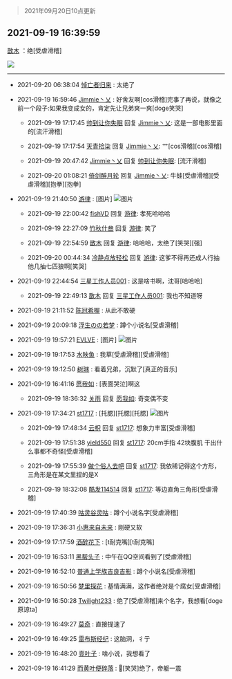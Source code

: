 > 2021年09月20日10点更新
<link rel="stylesheet" href="https://cdn.jsdelivr.net/gh/taotie6/sampleJSON@main/css/photo_show.css">
<meta name="referrer" content="no-referrer" />


 ## 2021-09-19 16:39:59 

 [㪚木](https://www.coolapk.com/feed/30104359?shareKey=NGEzMjdhZGVjYmRkNjE0NmZjMDc~) ：绝[受虐滑稽] 

<div class="album">
<img class="img-item" src="https://image.coolapk.com/feed/2021/0919/16/1081091_5a1077d6_0798_1424@800x685.jpeg" />
</div>

 ------- 

- 2021-09-20 06:38:04 [悼亡者归来](uid=2627573) : 太绝了 

- 2021-09-19 16:59:46 [Jimmie丶乂](uid=8304178) : 好舍友啊[cos滑稽]完事了再说，就像之前一个段子:如果我变成女的，肯定先让兄弟爽一爽[doge笑哭] 

    - 2021-09-19 17:17:45 [帅到让你失眠](uid=458826) 回复 [Jimmie丶乂](uid=8304178): 这是一部电影里面的[流汗滑稽] 

    - 2021-09-19 17:17:54 [天青拾柒](uid=2874164) 回复 [Jimmie丶乂](uid=8304178): 艹[cos滑稽][cos滑稽] 

    - 2021-09-19 20:47:42 [Jimmie丶乂](uid=8304178) 回复 [帅到让你失眠](uid=458826): [流汗滑稽] 

    - 2021-09-20 01:08:21 [倚剑醉月轮](uid=1403500) 回复 [Jimmie丶乂](uid=8304178): 牛蛙[受虐滑稽][受虐滑稽][抱拳][抱拳] 

- 2021-09-19 21:40:50 [游律](uid=2470726) : [图片] ![图片](https://image.coolapk.com/feed/2021/0919/21/2470726_8617e680_8849_4419@490x960.jpeg)

    - 2021-09-19 22:00:42 [fishVD](uid=1305847) 回复 [游律](uid=2470726): 孝死哈哈哈 

    - 2021-09-19 22:27:09 [竹秋什叁](uid=2319428) 回复 [游律](uid=2470726): 笑了 

    - 2021-09-19 22:54:59 [㪚木](uid=1081091) 回复 [游律](uid=2470726): 哈哈哈，太绝了[笑哭][强] 

    - 2021-09-20 00:44:34 [冷静点放轻松](uid=503205) 回复 [游律](uid=2470726): 这爹不得再还成人行抽他几抽七匹狼啊[笑哭] 

- 2021-09-19 22:44:54 [三星工作人员001](uid=637106) : 这是啥书啊，沈哥[哈哈哈] 

    - 2021-09-19 22:49:13 [㪚木](uid=1081091) 回复 [三星工作人员001](uid=637106): 我也不知道呀 

- 2021-09-19 21:11:52 [陈冠希喔](uid=992843) : 从此不敢硬 

- 2021-09-19 20:09:18 [浮生のの若梦](uid=1701812) : 蹲个小说名[受虐滑稽] 

- 2021-09-19 19:57:21 [EVLVE](uid=624501) : [图片] ![图片](https://image.coolapk.com/feed/2021/0919/19/624501_769c5cb1_2640_4668@616x551.jpeg)

- 2021-09-19 19:17:53 [水映鱼](uid=1537596) : 我草[受虐滑稽][受虐滑稽] 

- 2021-09-19 19:12:50 [树琳](uid=1807052) : 看着兄弟，沉默了[真正的音乐] 

- 2021-09-19 16:41:16 [愿我如](uid=3364757) : [表面哭泣]啊这 

    - 2021-09-19 18:36:32 [关雨](uid=2942673) 回复 [愿我如](uid=3364757): 奇变偶不变 

- 2021-09-19 17:34:21 [st1717](uid=1303467) : [托腮][托腮][托腮] ![图片](https://image.coolapk.com/feed/2021/0919/17/1303467_5938dee6_4060_8489@1104x2376.jpeg)

    - 2021-09-19 17:48:34 [云枳](uid=4374824) 回复 [st1717](uid=1303467): 想象力丰富[受虐滑稽] 

    - 2021-09-19 17:51:38 [yield550](uid=3550732) 回复 [st1717](uid=1303467): 20cm手指 42块腹肌 干出什么事都不奇怪[受虐滑稽] 

    - 2021-09-19 17:55:39 [做个俗人去吧](uid=1106788) 回复 [st1717](uid=1303467): 我依稀记得这个方形，三角形是在某文里捏的是X 

    - 2021-09-19 18:32:08 [酷发114514](uid=4321323) 回复 [st1717](uid=1303467): 等边直角三角形[受虐滑稽] 

- 2021-09-19 17:40:39 [咕灵谷灵咕](uid=1854895) : 蹲个小说名字[受虐滑稽] 

- 2021-09-19 17:36:31 [小惠来自未来](uid=847097) : 刚硬又软 

- 2021-09-19 17:17:59 [酒醉花下](uid=444500) : [t耐克嘴][t耐克嘴] 

- 2021-09-19 16:53:11 [黑帮头子](uid=2838832) : 中午在QQ空间看到了[受虐滑稽] 

- 2021-09-19 16:52:10 [普通上学族吉良吉影](uid=2364771) : 蹲个小说名[受虐滑稽] 

- 2021-09-19 16:50:56 [梦里探花](uid=836750) : 基情满满，这作者绝对是个腐女[受虐滑稽] 

- 2021-09-19 16:50:28 [Twilight233](uid=11579019) : 绝了[受虐滑稽]来个名字，我想看[doge原谅ta] 

- 2021-09-19 16:49:27 [莫奇](uid=131936) : 直接提速了 

- 2021-09-19 16:49:25 [雷布斯经纪](uid=989319) : 这脑洞，彳亍 

- 2021-09-19 16:48:20 [壹叶子](uid=1499650) : 啥小说，我想看了 

- 2021-09-19 16:41:29 [而黄叶便碎落](uid=2845514) : 🌿[笑哭]绝了，帝躯一震 

